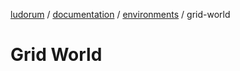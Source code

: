 [ludorum](../../README.md) / [documentation](../../documentation/README.md) / [environments](../README.md) / grid-world

# Grid World